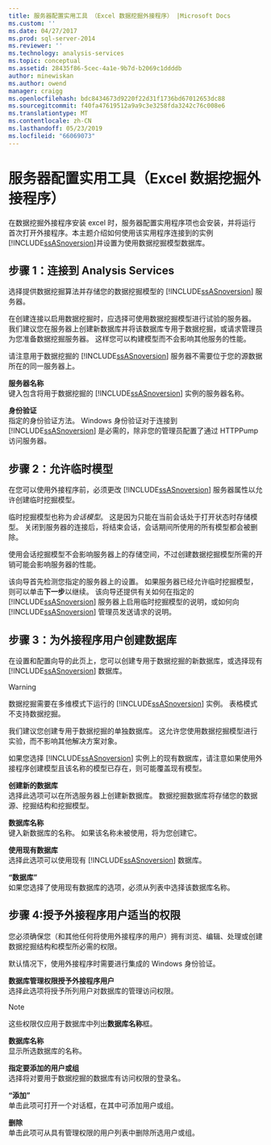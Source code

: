 ```yaml
---
title: 服务器配置实用工具 （Excel 数据挖掘外接程序） |Microsoft Docs
ms.custom: ''
ms.date: 04/27/2017
ms.prod: sql-server-2014
ms.reviewer: ''
ms.technology: analysis-services
ms.topic: conceptual
ms.assetid: 28435f86-5cec-4a1e-9b7d-b2069c1ddddb
author: minewiskan
ms.author: owend
manager: craigg
ms.openlocfilehash: bdc8434673d9220f22d31f1736bd67012653dc88
ms.sourcegitcommit: f40fa47619512a9a9c3e3258fda3242c76c008e6
ms.translationtype: MT
ms.contentlocale: zh-CN
ms.lasthandoff: 05/23/2019
ms.locfileid: "66069073"
---
```

# <a name="server-configuration-utility-data-mining-add-ins-for-excel"></a>服务器配置实用工具（Excel 数据挖掘外接程序）
  在数据挖掘外接程序安装 excel 时，服务器配置实用程序项也会安装，并将运行首次打开外接程序。本主题介绍如何使用该实用程序连接到的实例[!INCLUDE[ssASnoversion](../includes/ssasnoversion-md.md)]并设置为使用数据挖掘模型数据库。  
  

  
##  <a name="bkmk_step1"></a> 步骤 1：连接到 Analysis Services  
 选择提供数据挖掘算法并存储您的数据挖掘模型的 [!INCLUDE[ssASnoversion](../includes/ssasnoversion-md.md)] 服务器。  
  
 在创建连接以启用数据挖掘时，应选择可使用数据挖掘模型进行试验的服务器。 我们建议您在服务器上创建新数据库并将该数据库专用于数据挖掘，或请求管理员为您准备数据挖掘服务器。 这样您可以构建模型而不会影响其他服务的性能。  
  
 请注意用于数据挖掘的 [!INCLUDE[ssASnoversion](../includes/ssasnoversion-md.md)] 服务器不需要位于您的源数据所在的同一服务器上。  
  
 **服务器名称**  
 键入包含将用于数据挖掘的 [!INCLUDE[ssASnoversion](../includes/ssasnoversion-md.md)] 实例的服务器名称。  
  
 **身份验证**  
 指定的身份验证方法。 Windows 身份验证对于连接到 [!INCLUDE[ssASnoversion](../includes/ssasnoversion-md.md)] 是必需的，除非您的管理员配置了通过 HTTPPump 访问服务器。  
  
##  <a name="bkmk_step2"></a> 步骤 2：允许临时模型  
 在您可以使用外接程序前，必须更改 [!INCLUDE[ssASnoversion](../includes/ssasnoversion-md.md)] 服务器属性以允许创建临时挖掘模型。  
  
 临时挖掘模型也称为*会话模型*。 这是因为只能在当前会话处于打开状态时存储模型。 关闭到服务器的连接后，将结束会话，会话期间所使用的所有模型都会被删除。  
  
 使用会话挖掘模型不会影响服务器上的存储空间，不过创建数据挖掘模型所需的开销可能会影响服务器的性能。  
  
 该向导首先检测您指定的服务器上的设置。 如果服务器已经允许临时挖掘模型，则可以单击**下一步**以继续。 该向导还提供有关如何在指定的 [!INCLUDE[ssASnoversion](../includes/ssasnoversion-md.md)] 服务器上启用临时挖掘模型的说明，或如何向 [!INCLUDE[ssASnoversion](../includes/ssasnoversion-md.md)] 管理员发送请求的说明。  
  
##  <a name="bkmk_step3"></a> 步骤 3：为外接程序用户创建数据库  
 在设置和配置向导的此页上，您可以创建专用于数据挖掘的新数据库，或选择现有 [!INCLUDE[ssASnoversion](../includes/ssasnoversion-md.md)] 数据库。  
  
> [!WARNING]  
>  数据挖掘需要在多维模式下运行的 [!INCLUDE[ssASnoversion](../includes/ssasnoversion-md.md)] 实例。 表格模式不支持数据挖掘。  
  
 我们建议您创建专用于数据挖掘的单独数据库。 这允许您使用数据挖掘模型进行实验，而不影响其他解决方案对象。  
  
 如果您选择 [!INCLUDE[ssASnoversion](../includes/ssasnoversion-md.md)] 实例上的现有数据库，请注意如果使用外接程序创建模型且该名称的模型已存在，则可能覆盖现有模型。  
  
 **创建新的数据库**  
 选择此选项可以在所选服务器上创建新数据库。 数据挖掘数据库将存储您的数据源、挖掘结构和挖掘模型。  
  
 **数据库名称**  
 键入新数据库的名称。 如果该名称未被使用，将为您创建它。  
  
 **使用现有数据库**  
 选择此选项可以使用现有 [!INCLUDE[ssASnoversion](../includes/ssasnoversion-md.md)] 数据库。  
  
 **“数据库”**  
 如果您选择了使用现有数据库的选项，必须从列表中选择该数据库名称。  
  
##  <a name="bkmk_step4"></a> 步骤 4:授予外接程序用户适当的权限  
 您必须确保您（和其他任何将使用外接程序的用户）拥有浏览、编辑、处理或创建数据挖掘结构和模型所必需的权限。  
  
 默认情况下，使用外接程序时需要进行集成的 Windows 身份验证。  
  
 **数据库管理权限授予外接程序用户**  
 选择此选项将授予所列用户对数据库的管理访问权限。  
  
> [!NOTE]  
>  这些权限仅应用于数据库中列出**数据库名称**框。  
  
 **数据库名称**  
 显示所选数据库的名称。  
  
 **指定要添加的用户或组**  
 选择将对要用于数据挖掘的数据库有访问权限的登录名。  
  
 **“添加”**  
 单击此项可打开一个对话框，在其中可添加用户或组。  
  
 **删除**  
 单击此项可从具有管理权限的用户列表中删除所选用户或组。  
  
  
